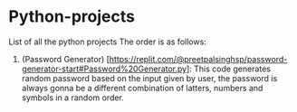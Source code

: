 # Python-projects
List of all the python projects
The order is as follows: 
1) (Password Generator) [https://replit.com/@preetpalsinghsp/password-generator-start#Password%20Generator.py]: This code generates random password based on the input given by user, the password is always gonna be a different combination of latters, numbers and symbols in a random order.
